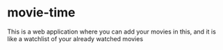 # movie-time
This is a web application where you can add your movies in this, and it is like a watchlist of your already watched movies
